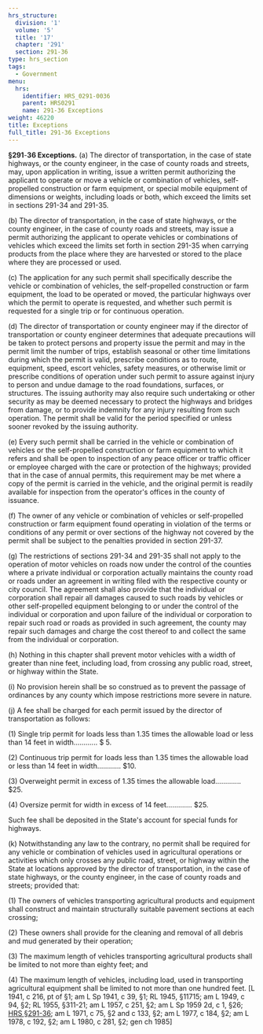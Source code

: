 ```yaml
---
hrs_structure:
  division: '1'
  volume: '5'
  title: '17'
  chapter: '291'
  section: 291-36
type: hrs_section
tags:
  - Government
menu:
  hrs:
    identifier: HRS_0291-0036
    parent: HRS0291
    name: 291-36 Exceptions
weight: 46220
title: Exceptions
full_title: 291-36 Exceptions
---
```

**§291**-**36 Exceptions.** (a) The director of transportation, in the case of state highways, or the county engineer, in the case of county roads and streets, may, upon application in writing, issue a written permit authorizing the applicant to operate or move a vehicle or combination of vehicles, self-propelled construction or farm equipment, or special mobile equipment of dimensions or weights, including loads or both, which exceed the limits set in sections 291-34 and 291-35.

(b) The director of transportation, in the case of state highways, or the county engineer, in the case of county roads and streets, may issue a permit authorizing the applicant to operate vehicles or combinations of vehicles which exceed the limits set forth in section 291-35 when carrying products from the place where they are harvested or stored to the place where they are processed or used.

(c) The application for any such permit shall specifically describe the vehicle or combination of vehicles, the self-propelled construction or farm equipment, the load to be operated or moved, the particular highways over which the permit to operate is requested, and whether such permit is requested for a single trip or for continuous operation.

(d) The director of transportation or county engineer may if the director of transportation or county engineer determines that adequate precautions will be taken to protect persons and property issue the permit and may in the permit limit the number of trips, establish seasonal or other time limitations during which the permit is valid, prescribe conditions as to route, equipment, speed, escort vehicles, safety measures, or otherwise limit or prescribe conditions of operation under such permit to assure against injury to person and undue damage to the road foundations, surfaces, or structures. The issuing authority may also require such undertaking or other security as may be deemed necessary to protect the highways and bridges from damage, or to provide indemnity for any injury resulting from such operation. The permit shall be valid for the period specified or unless sooner revoked by the issuing authority.

(e) Every such permit shall be carried in the vehicle or combination of vehicles or the self-propelled construction or farm equipment to which it refers and shall be open to inspection of any peace officer or traffic officer or employee charged with the care or protection of the highways; provided that in the case of annual permits, this requirement may be met where a copy of the permit is carried in the vehicle, and the original permit is readily available for inspection from the operator's offices in the county of issuance.

(f) The owner of any vehicle or combination of vehicles or self-propelled construction or farm equipment found operating in violation of the terms or conditions of any permit or over sections of the highway not covered by the permit shall be subject to the penalties provided in section 291-37.

(g) The restrictions of sections 291-34 and 291-35 shall not apply to the operation of motor vehicles on roads now under the control of the counties where a private individual or corporation actually maintains the county road or roads under an agreement in writing filed with the respective county or city council. The agreement shall also provide that the individual or corporation shall repair all damages caused to such roads by vehicles or other self-propelled equipment belonging to or under the control of the individual or corporation and upon failure of the individual or corporation to repair such road or roads as provided in such agreement, the county may repair such damages and charge the cost thereof to and collect the same from the individual or corporation.

(h) Nothing in this chapter shall prevent motor vehicles with a width of greater than nine feet, including load, from crossing any public road, street, or highway within the State.

(i) No provision herein shall be so construed as to prevent the passage of ordinances by any county which impose restrictions more severe in nature.

(j) A fee shall be charged for each permit issued by the director of transportation as follows:

(1) Single trip permit for loads less than 1.35 times the allowable load or less than 14 feet in width............ $ 5.

(2) Continuous trip permit for loads less than 1.35 times the allowable load or less than 14 feet in width............ $10.

(3) Overweight permit in excess of 1.35 times the allowable load............. $25.

(4) Oversize permit for width in excess of 14 feet............. $25.

Such fee shall be deposited in the State's account for special funds for highways.

(k) Notwithstanding any law to the contrary, no permit shall be required for any vehicle or combination of vehicles used in agricultural operations or activities which only crosses any public road, street, or highway within the State at locations approved by the director of transportation, in the case of state highways, or the county engineer, in the case of county roads and streets; provided that:

(1) The owners of vehicles transporting agricultural products and equipment shall construct and maintain structurally suitable pavement sections at each crossing;

(2) These owners shall provide for the cleaning and removal of all debris and mud generated by their operation;

(3) The maximum length of vehicles transporting agricultural products shall be limited to not more than eighty feet; and

(4) The maximum length of vehicles, including load, used in transporting agricultural equipment shall be limited to not more than one hundred feet. [L 1941, c 216, pt of §1; am L Sp 1941, c 39, §1; RL 1945, §11715; am L 1949, c 94, §2; RL 1955, §311-21; am L 1957, c 251, §2; am L Sp 1959 2d, c 1, §26; [HRS §291-36](/title-17/chapter-291/section-291-36/); am L 1971, c 75, §2 and c 133, §2; am L 1977, c 184, §2; am L 1978, c 192, §2; am L 1980, c 281, §2; gen ch 1985]